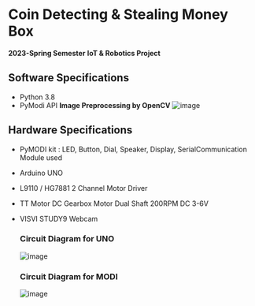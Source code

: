 # Coin Detecting & Stealing Money Box
  **2023-Spring Semester**
  **IoT & Robotics Project**

## Software Specifications
  - Python 3.8
  - PyModi API
 **Image Preprocessing by OpenCV**
 ![image](https://github.com/dn0908/CoinStealingBox/assets/94898107/8660818a-3541-4533-9fc9-e316274fee85)

## Hardware Specifications
- PyMODI kit : LED, Button, Dial, Speaker, Display, SerialCommunication Module used
- Arduino UNO
- L9110 / HG7881 2 Channel Motor Driver
- TT Motor DC Gearbox Motor Dual Shaft 200RPM DC 3-6V
- VISVI STUDY9 Webcam
  
  ### Circuit Diagram for UNO
    ![image](https://github.com/dn0908/CoinStealingBox/assets/94898107/d7042f6c-d2d6-4685-a8b4-8a263863ba20)

  ### Circuit Diagram for MODI
    ![image](https://github.com/dn0908/CoinStealingBox/assets/94898107/65a91ab4-e5b1-414c-b0a1-f0d146d108b4)



